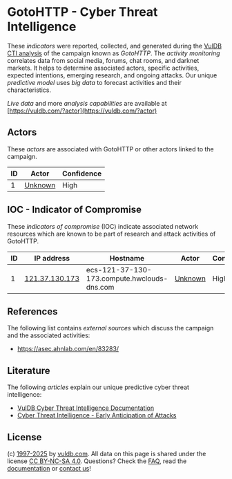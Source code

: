 # GotoHTTP - Cyber Threat Intelligence

These _indicators_ were reported, collected, and generated during the [VulDB CTI analysis](https://vuldb.com/?kb.cti) of the campaign known as _GotoHTTP_. The _activity monitoring_ correlates data from social media, forums, chat rooms, and darknet markets. It helps to determine associated actors, specific activities, expected intentions, emerging research, and ongoing attacks. Our unique _predictive model_ uses _big data_ to forecast activities and their characteristics.

_Live data_ and more _analysis capabilities_ are available at [https://vuldb.com/?actor](https://vuldb.com/?actor)

## Actors

These _actors_ are associated with GotoHTTP or other actors linked to the campaign.

ID | Actor | Confidence
-- | ----- | ----------
1 | [Unknown](https://vuldb.com/?actor.unknown) | High

## IOC - Indicator of Compromise

These _indicators of compromise_ (IOC) indicate associated network resources which are known to be part of research and attack activities of GotoHTTP.

ID | IP address | Hostname | Actor | Confidence
-- | ---------- | -------- | ----- | ----------
1 | [121.37.130.173](https://vuldb.com/?ip.121.37.130.173) | ecs-121-37-130-173.compute.hwclouds-dns.com | [Unknown](https://vuldb.com/?actor.unknown) | High

## References

The following list contains _external sources_ which discuss the campaign and the associated activities:

* https://asec.ahnlab.com/en/83283/

## Literature

The following _articles_ explain our unique predictive cyber threat intelligence:

* [VulDB Cyber Threat Intelligence Documentation](https://vuldb.com/?kb.cti)
* [Cyber Threat Intelligence - Early Anticipation of Attacks](https://www.scip.ch/en/?labs.20201022)

## License

(c) [1997-2025](https://vuldb.com/?kb.changelog) by [vuldb.com](https://vuldb.com/?kb.about). All data on this page is shared under the license [CC BY-NC-SA 4.0](https://creativecommons.org/licenses/by-nc-sa/4.0/). Questions? Check the [FAQ](https://vuldb.com/?kb.faq), read the [documentation](https://vuldb.com/?kb) or [contact us](https://vuldb.com/?contact)!
